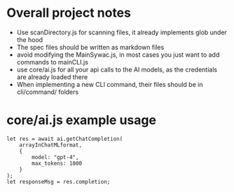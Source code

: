 # Overall project notes

- Use scanDirectory.js for scanning files, it already implements glob under the hood
- The spec files should be written as markdown files
- avoid modifying the MainSywac.js, in most cases you just want to add commands to mainCLI.js
- use core/ai.js for all your api calls to the AI models, as the credentials are already loaded there
- When implementing a new CLI command, their files should be in cli/command/ folders

# core/ai.js example usage

```
let res = await ai.getChatCompletion(
	arrayInChatMLformat, 
	{ 
		model: "gpt-4",
		max_tokens: 1000
	}
);
let responseMsg = res.completion;
```
